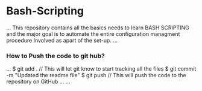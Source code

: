 # Bash-Scripting
...
This repository contains all the basics needs to learn BASH SCRIPTING and the major goal is to automate the entire configuration managment procedure Involved as apart of the set-up.
...
### How to Push the code to git hub?

...
 $ git add .               // This will let git know to start tracking all the files
 $ git commit -m "Updated the readme file"
 $ git push                // This will push the code to the repository on GitHub
...
...